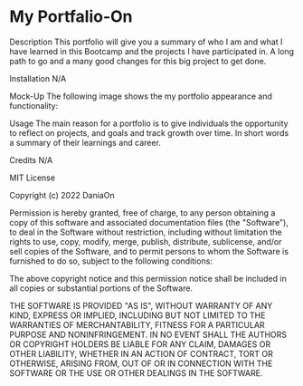 # My Portfalio-On

Description
This portfolio will give you a summary of who I am and what I have learned in this Bootcamp and the projects I have participated in. A long path to go and a many good changes for this big project to get done.

Installation
N/A

Mock-Up
The following image shows the my portfolio appearance and functionality: 

Usage
The main reason for a portfolio is to give individuals the opportunity to reflect on projects, and goals and track growth over time. In short words a summary of their learnings and career. 

Credits
N/A

MIT License

Copyright (c) 2022 DaniaOn

Permission is hereby granted, free of charge, to any person obtaining a copy
of this software and associated documentation files (the "Software"), to deal
in the Software without restriction, including without limitation the rights
to use, copy, modify, merge, publish, distribute, sublicense, and/or sell
copies of the Software, and to permit persons to whom the Software is
furnished to do so, subject to the following conditions:

The above copyright notice and this permission notice shall be included in all
copies or substantial portions of the Software.

THE SOFTWARE IS PROVIDED "AS IS", WITHOUT WARRANTY OF ANY KIND, EXPRESS OR
IMPLIED, INCLUDING BUT NOT LIMITED TO THE WARRANTIES OF MERCHANTABILITY,
FITNESS FOR A PARTICULAR PURPOSE AND NONINFRINGEMENT. IN NO EVENT SHALL THE
AUTHORS OR COPYRIGHT HOLDERS BE LIABLE FOR ANY CLAIM, DAMAGES OR OTHER
LIABILITY, WHETHER IN AN ACTION OF CONTRACT, TORT OR OTHERWISE, ARISING FROM,
OUT OF OR IN CONNECTION WITH THE SOFTWARE OR THE USE OR OTHER DEALINGS IN THE
SOFTWARE.
